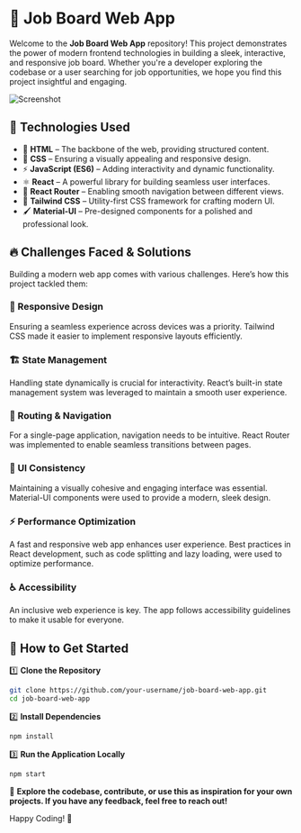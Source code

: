 # 🚀 Job Board Web App

Welcome to the **Job Board Web App** repository! This project demonstrates the power of modern frontend technologies in building a sleek, interactive, and responsive job board. Whether you're a developer exploring the codebase or a user searching for job opportunities, we hope you find this project insightful and engaging.

![Screenshot](jobboard.png)

## 🌟 Technologies Used

- 🎨 **HTML** – The backbone of the web, providing structured content.
- 💅 **CSS** – Ensuring a visually appealing and responsive design.
- ⚡ **JavaScript (ES6)** – Adding interactivity and dynamic functionality.
- ⚛️ **React** – A powerful library for building seamless user interfaces.
- 🔀 **React Router** – Enabling smooth navigation between different views.
- 🎨 **Tailwind CSS** – Utility-first CSS framework for crafting modern UI.
- 🖌 **Material-UI** – Pre-designed components for a polished and professional look.

## 🔥 Challenges Faced & Solutions

Building a modern web app comes with various challenges. Here’s how this project tackled them:

### 📱 Responsive Design
Ensuring a seamless experience across devices was a priority. Tailwind CSS made it easier to implement responsive layouts efficiently.

### 🏗️ State Management
Handling state dynamically is crucial for interactivity. React’s built-in state management system was leveraged to maintain a smooth user experience.

### 🔗 Routing & Navigation
For a single-page application, navigation needs to be intuitive. React Router was implemented to enable seamless transitions between pages.

### 🎨 UI Consistency
Maintaining a visually cohesive and engaging interface was essential. Material-UI components were used to provide a modern, sleek design.

### ⚡ Performance Optimization
A fast and responsive web app enhances user experience. Best practices in React development, such as code splitting and lazy loading, were used to optimize performance.

### ♿ Accessibility
An inclusive web experience is key. The app follows accessibility guidelines to make it usable for everyone.

## 📖 How to Get Started

1️⃣ **Clone the Repository**
```bash
git clone https://github.com/your-username/job-board-web-app.git
cd job-board-web-app
```

2️⃣ **Install Dependencies**
```bash
npm install
```

3️⃣ **Run the Application Locally**
```bash
npm start
```

🚀 **Explore the codebase, contribute, or use this as inspiration for your own projects. If you have any feedback, feel free to reach out!**

Happy Coding! 🎉

